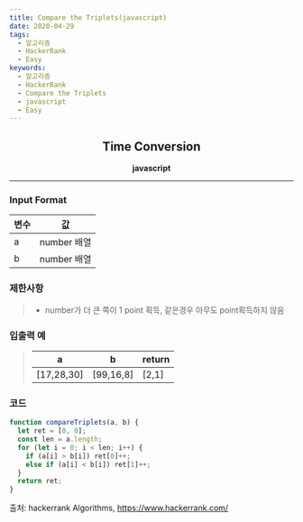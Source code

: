 ```yaml
---
title: Compare the Triplets(javascript)
date: 2020-04-29
tags:
  - 알고리즘
  - HackerRank
  - Easy
keywords:
  - 알고리즘
  - HackerRank
  - Compare the Triplets
  - javascript
  - Easy
---
```


## <center>Time Conversion</center>

**<center>javascript</center>**

---

### Input Format

| 변수 | 값          |
| ---- | ----------- |
| a    | number 배열 |
| b    | number 배열 |

### 제한사항

> - number가 더 큰 쪽이 1 point 획득, 같은경우 아무도 point획득하지 않음

### 입출력 예

> | a          | b         | return |
> | ---------- | --------- | ------ |
> | [17,28,30] | [99,16,8] | [2,1]  |

### 코드

```javascript
function compareTriplets(a, b) {
  let ret = [0, 0];
  const len = a.length;
  for (let i = 0; i < len; i++) {
    if (a[i] > b[i]) ret[0]++;
    else if (a[i] < b[i]) ret[1]++;
  }
  return ret;
}
```

출처: hackerrank Algorithms, https://www.hackerrank.com/

